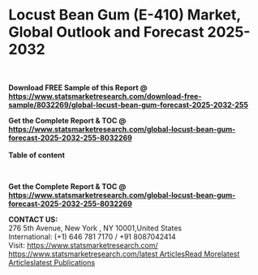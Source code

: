 <h1>Locust Bean Gum (E-410) Market, Global Outlook and Forecast 2025-2032</h1><br/><p><strong>Download FREE Sample of this Report @ <a href="https://www.statsmarketresearch.com/download-free-sample/8032269/global-locust-bean-gum-forecast-2025-2032-255">https://www.statsmarketresearch.com/download-free-sample/8032269/global-locust-bean-gum-forecast-2025-2032-255</a></strong></p><div><b>Get the Complete Report & TOC @ <a href="https://www.statsmarketresearch.com/global-locust-bean-gum-forecast-2025-2032-255-8032269">https://www.statsmarketresearch.com/global-locust-bean-gum-forecast-2025-2032-255-8032269</a></b></div><br><b>Table of content</b><p><br><div><b>Get the Complete Report & TOC @ <a href="https://www.statsmarketresearch.com/global-locust-bean-gum-forecast-2025-2032-255-8032269">https://www.statsmarketresearch.com/global-locust-bean-gum-forecast-2025-2032-255-8032269</a></b></div></p> <b>CONTACT US:</b><br>276 5th Avenue, New York , NY 10001,United States<br>International: (+1) 646 781 7170 / +91 8087042414<br>Visit: <a href="https://www.statsmarketresearch.com/">https://www.statsmarketresearch.com/</a><br><a href="https://gyeongbokgung.com">https://www.statsmarketresearch.com/</a><a href="https://hallyeomaritime.com">latest Articles</a><a href="https://jingwansa.com">Read More</a><a href=https://nguoiviet.jp/">latest Articles</a><a href="https://www.intelmarketresearch.com/">latest Publications</a>